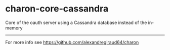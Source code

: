 # charon-core-cassandra

Core of the oauth server using a Cassandra database instead of the in-memory

---

For more info see https://github.com/alexandregiraud64/charon